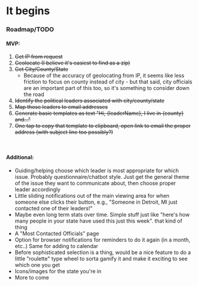 # It begins

### Roadmap/TODO

#### MVP:
1) ~~Get IP from request~~
2) ~~Geolocate (I believe it's easiest to find as a zip)~~
3) ~~Get City/County/State~~
    - Because of the accuracy of geolocating from IP, it seems like less friction to focus on county instead of city - but that said, city officials are an important part of this too, so it's something to consider down the road
4) ~~Identify the political leaders associated with city/county/state~~
5) ~~Map those leaders to email addresses~~
6) ~~Generate basic templates as text "Hi, {leaderName}, I live in {county} and..."~~
7) ~~One tap to copy that template to clipboard, open link to email the proper address (with subject line too possibly?)~~


<br> 

#### Additional:
- Guiding/helping choose which leader is most appropriate for which issue. Probably questionnaire/chatbot style. Just get the general theme of the issue they want to communicate about, then choose proper leader accordingly
- Little sliding notifications out of the main viewing area for when someone else clicks their button, e.g., "Someone in Detroit, MI just contacted one of their leaders!"
- Maybe even long term stats over time. Simple stuff just like "here's how many people in your state have used this just this week". that kind of thing
- A "Most Contacted Officials" page
- Option for browser notifications for reminders to do it again (in a month, etc..) Same for adding to calendar
- Before sophisticated selection is a thing, would be a nice feature to do a little "roulette" type wheel to sorta gamify it and make it exciting to see which one you get
- Icons/images for the state you're in
- More to come
